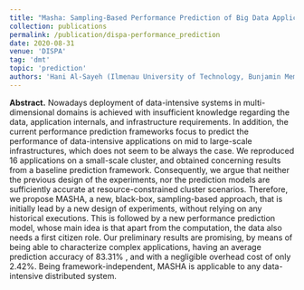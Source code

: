 ```yaml
---
title: "Masha: Sampling-Based Performance Prediction of Big Data Applications in Resource-Constrained Clusters"
collection: publications
permalink: /publication/dispa-performance_prediction
date: 2020-08-31
venue: 'DISPA'
tag: 'dmt'
topic: 'prediction'
authors: 'Hani Al-Sayeh (Ilmenau University of Technology, Bunjamin Memishi (German Aerospace Center), Marcus Paradies (German Aerospace Center), Kai-Uwe Sattler (Ilmenau University of Technology)'
---
```


**Abstract.** Nowadays deployment of data-intensive systems in multi-dimensional domains is achieved with insufficient knowledge regarding the data, application internals, and infrastructure requirements. In addition, the current performance prediction frameworks focus to predict the performance of data-intensive applications on mid to large-scale infrastructures, which does not seem to be always the case. We reproduced 16 applications on a small-scale cluster, and obtained concerning results from a baseline prediction framework. Consequently, we argue that neither the previous design of the experiments, nor the prediction models are sufficiently accurate at resource-constrained cluster scenarios. Therefore, we propose MASHA, a new, black-box, sampling-based approach, that is initially lead by a new design of experiments, without relying on any historical executions. This is followed by a new performance prediction model, whose main idea is that apart from the computation, the data also needs a first citizen role. Our preliminary results are promising, by means of being able to characterize complex applications, having an average prediction accuracy of 83.31% , and with a negligible overhead cost of only 2.42%. Being framework-independent, MASHA is applicable to any data-intensive distributed system.
